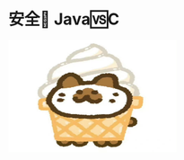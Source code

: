 <html>
<head>
<meta content="text/html" charset="UTF-8">
</head>
<body background="images/IMG_0611.jpeg" 
      style="background-repeat:no-repeat
      background-attachment:fixed;
      background-size:50% 50%; ">
      <h1>安全🔐      Java🆚C</h1>
      <img src="images/IMG_0610.jpeg" width = "300" height = "200"  align=center />
</body>
</html>

